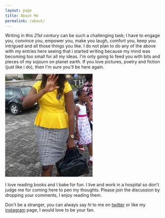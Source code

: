 ```yaml
---
layout: page
title: About Me
permalink: /about/
---
```


Writing in this *21st century* can be such a challenging task; I have to engage you, convince you, empower you, make you laugh, comfort you, keep you intrigued and all those things you like. I do not plan to do any of the above with my entries here seeing that i started writing because my mind was becoming too small for all my ideas. I'm only going to feed you with bits and pieces of my sojourn on planet earth. If you love pictures, poetry and fiction (just like i do), then I'm sure you'll be here again.

![Humble me](/assets/images/Stella.jpg)

I love reading books and I bake for fun. I live and work in a hospital so don't judge me for coming here to pen my thoughts. Please join the discussion by dropping your comments, I enjoy reading them.

Don't be a stranger, you can always say *hi* to me on [twitter](http://twitter.com/yungblackwoman) or like my [instagram](http://instagram.com/yungblackwoman) page, I would love to be your fan.
